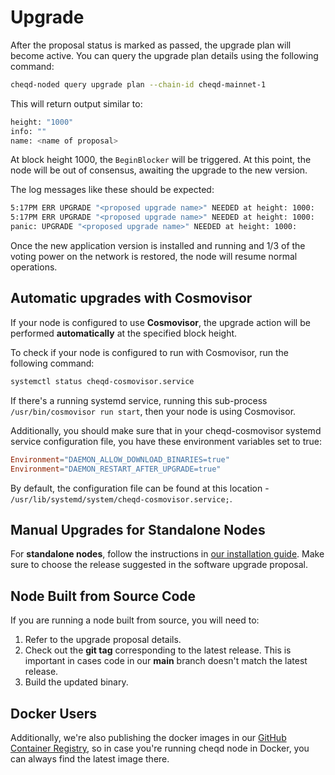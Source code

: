 # Upgrade

After the proposal status is marked as passed, the upgrade plan will become active. You can query the upgrade plan details using the following command:

```bash
cheqd-noded query upgrade plan --chain-id cheqd-mainnet-1
```

This will return output similar to:

```bash
height: "1000"
info: ""
name: <name of proposal>
```

At block height 1000, the `BeginBlocker` will be triggered. At this point, the node will be out of consensus, awaiting the upgrade to the new version.

The log messages like these should be expected:

```bash
5:17PM ERR UPGRADE "<proposed upgrade name>" NEEDED at height: 1000:
5:17PM ERR UPGRADE "<proposed upgrade name>" NEEDED at height: 1000:
panic: UPGRADE "<proposed upgrade name>" NEEDED at height: 1000:
```

Once the new application version is installed and running and 1/3 of the voting power on the network is restored, the node will resume normal operations.

## Automatic upgrades with Cosmovisor

If your node is configured to use **Cosmovisor**, the upgrade action will be performed **automatically** at the specified block height.

To check if your node is configured to run with Cosmovisor, run the following command:

```bash
systemctl status cheqd-cosmovisor.service
```

If there's a running systemd service, running this sub-process `/usr/bin/cosmovisor run start`, then your node is using Cosmovisor.

Additionally, you should make sure that in your cheqd-cosmovisor systemd service configuration file, you have these environment variables set to true:

```conf
Environment="DAEMON_ALLOW_DOWNLOAD_BINARIES=true"
Environment="DAEMON_RESTART_AFTER_UPGRADE=true"
```

By default, the configuration file can be found at this location - `/usr/lib/systemd/system/cheqd-cosmovisor.service;`.

## Manual Upgrades for Standalone Nodes

For **standalone nodes**, follow the instructions in [our installation guide](../setup-and-configure/README.md). Make sure to choose the release suggested in the software upgrade proposal.

## Node Built from Source Code

If you are running a node built from source, you will need to:

1. Refer to the upgrade proposal details.
2. Check out the **git tag** corresponding to the latest release. This is important in cases code in our **main** branch doesn't match the latest release.
3. Build the updated binary.

## Docker Users

Additionally, we're also publishing the docker images in our [GitHub Container Registry](https://github.com/cheqd/cheqd-node/pkgs/container/cheqd-node), so in case you're running cheqd node in Docker, you can always find the latest image there.
